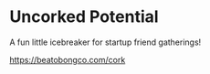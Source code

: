 # Uncorked Potential

A fun little icebreaker for startup friend gatherings!

https://beatobongco.com/cork